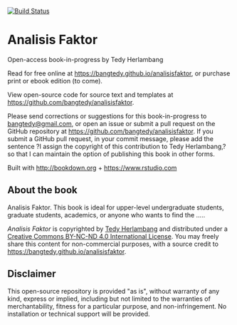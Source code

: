 [![Build Status](https://travis-ci.com/rstudio/bookdown-demo.svg?branch=master)](https://travis-ci.com/rstudio/bookdown-demo)

# Analisis Faktor

Open-access book-in-progress by Tedy Herlambang

Read for free online at <https://bangtedy.github.io/analisisfaktor>, or purchase print or ebook edition (to come).

View open-source code for source text and templates at <https://github.com/bangtedy/analisisfaktor>.

Please send corrections or suggestions for this book-in-progress to <bangtedy@gmail.com>, or open an issue or submit a pull request on the GitHub repository at <https://github.com/bangtedy/analisisfaktor>. If you submit a GitHub pull request, in your commit message, please add the sentence ?I assign the copyright of this contribution to Tedy Herlambang,? so that I can maintain the option of publishing this book in other forms.

Built with <http://bookdown.org> + <https://www.rstudio.com>

## About the book
Analisis Faktor. This book is ideal for upper-level undergraduate students, graduate students, academics, or anyone who wants to find the .....

*Analisis Faktor* is copyrighted by [Tedy Herlambang](https://bangtedy.github.io/analisisfaktor)
and distributed under a [Creative Commons BY-NC-ND 4.0 International License](http://creativecommons.org/licenses/by-nc-nd/4.0).
You may freely share this content for non-commercial purposes, with a source credit to <https://bangtedy.github.io/analisisfaktor>.

## Disclaimer
This open-source repository is provided "as is", without warranty of any kind, express or implied, including but not limited to the warranties of merchantability, fitness for a particular purpose, and non-infringement. No installation or technical support will be provided.

